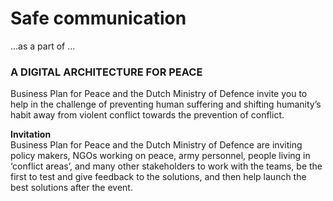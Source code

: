 # Safe communication
...as a part of ...
### A DIGITAL ARCHITECTURE FOR PEACE

Business Plan for Peace and the Dutch Ministry of Defence invite you to help in the challenge of preventing human suffering and shifting humanity’s habit away from violent conflict towards the prevention of conflict.

**Invitation**<br/>
Business Plan for Peace and the Dutch Ministry of Defence are inviting policy makers, NGOs working on peace, army personnel, people living in ‘conflict areas’, and many other stakeholders to work with the teams, be the first to test and give feedback to the solutions, and then help launch the best solutions after the event.